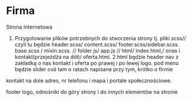# Firma
Strona internetowa
1. Przygotowanie plików potrzebnych do stworzenia strony tj. pliki scss// czyli tu będzie header.scss/ content.scss/ footer.scss/sidebar.scss. base.scss / mixin.scss. 
// folder js/ app.js 
// html/ index.html,/ onas i kontakt(przejeżdża na dół)/ oferta.html.
2.html będzie header nav z zakładką o nas kontakt i oferta po prawej i po lewej logo. 
pod menu będzie slider coś tam o ratach napisane przy tym, krótko o firmie

kontakt na dole
adres, nr telefonu i mapa i portale społecznościowe.

footer
logo, odnośniki do góry strony i do innych elementów na stronie 
